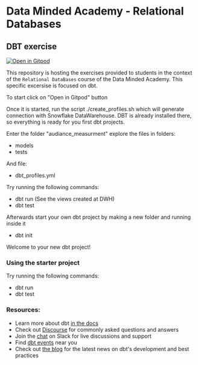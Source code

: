 # Data Minded Academy - Relational Databases 
## DBT exercise 


[![Open in
Gitpod](https://gitpod.io/button/open-in-gitpod.svg)](https://gitpod.io/#https://github.com/jgrujic/dbt_audiance_measurment.git)

This repository is hosting the exercises provided to students in the context of the `Relational DataBases` course of the Data Minded Academy.
This specific excersise is focused on dbt.

To start click on "Open in Gitpod" button

Once it is started, run the script ./create_profiles.sh which will generate connection
with Snowflake DataWarehouse. DBT is already installed there, so everything
is ready for you first dbt projects.

Enter the folder "audiance_measurment" explore the files in folders:
- models
- tests


And file:
- dbt_profiles.yml

Try running the following commands:
- dbt run (See the views created at DWH)
- dbt test


Afterwards start your own dbt project by making a new folder and running
inside it
- dbt init

Welcome to your new dbt project!

### Using the starter project

Try running the following commands:
- dbt run
- dbt test


### Resources:
- Learn more about dbt [in the docs](https://docs.getdbt.com/docs/introduction)
- Check out [Discourse](https://discourse.getdbt.com/) for commonly asked questions and answers
- Join the [chat](https://community.getdbt.com/) on Slack for live discussions and support
- Find [dbt events](https://events.getdbt.com) near you
- Check out [the blog](https://blog.getdbt.com/) for the latest news on dbt's development and best practices
